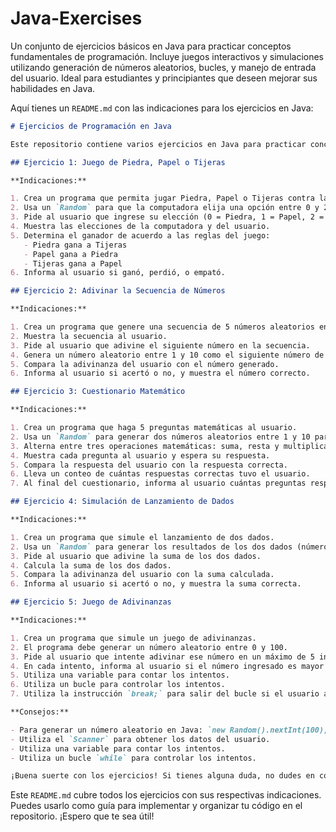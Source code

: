 # Java-Exercises
Un conjunto de ejercicios básicos en Java para practicar conceptos fundamentales de programación. Incluye juegos interactivos y simulaciones utilizando generación de números aleatorios, bucles, y manejo de entrada del usuario. Ideal para estudiantes y principiantes que deseen mejorar sus habilidades en Java.

Aquí tienes un `README.md` con las indicaciones para los ejercicios en Java:

```markdown
# Ejercicios de Programación en Java

Este repositorio contiene varios ejercicios en Java para practicar conceptos de programación como generación de números aleatorios, bucles, y entrada de usuario. A continuación se presentan los ejercicios y sus respectivas indicaciones.

## Ejercicio 1: Juego de Piedra, Papel o Tijeras

**Indicaciones:**

1. Crea un programa que permita jugar Piedra, Papel o Tijeras contra la computadora.
2. Usa un `Random` para que la computadora elija una opción entre 0 y 2 (0 = Piedra, 1 = Papel, 2 = Tijeras).
3. Pide al usuario que ingrese su elección (0 = Piedra, 1 = Papel, 2 = Tijeras).
4. Muestra las elecciones de la computadora y del usuario.
5. Determina el ganador de acuerdo a las reglas del juego:
   - Piedra gana a Tijeras
   - Papel gana a Piedra
   - Tijeras gana a Papel
6. Informa al usuario si ganó, perdió, o empató.

## Ejercicio 2: Adivinar la Secuencia de Números

**Indicaciones:**

1. Crea un programa que genere una secuencia de 5 números aleatorios entre 1 y 10.
2. Muestra la secuencia al usuario.
3. Pide al usuario que adivine el siguiente número en la secuencia.
4. Genera un número aleatorio entre 1 y 10 como el siguiente número de la secuencia.
5. Compara la adivinanza del usuario con el número generado.
6. Informa al usuario si acertó o no, y muestra el número correcto.

## Ejercicio 3: Cuestionario Matemático

**Indicaciones:**

1. Crea un programa que haga 5 preguntas matemáticas al usuario.
2. Usa un `Random` para generar dos números aleatorios entre 1 y 10 para cada pregunta.
3. Alterna entre tres operaciones matemáticas: suma, resta y multiplicación.
4. Muestra cada pregunta al usuario y espera su respuesta.
5. Compara la respuesta del usuario con la respuesta correcta.
6. Lleva un conteo de cuántas respuestas correctas tuvo el usuario.
7. Al final del cuestionario, informa al usuario cuántas preguntas respondió correctamente.

## Ejercicio 4: Simulación de Lanzamiento de Dados

**Indicaciones:**

1. Crea un programa que simule el lanzamiento de dos dados.
2. Usa un `Random` para generar los resultados de los dos dados (números entre 1 y 6).
3. Pide al usuario que adivine la suma de los dos dados.
4. Calcula la suma de los dos dados.
5. Compara la adivinanza del usuario con la suma calculada.
6. Informa al usuario si acertó o no, y muestra la suma correcta.

## Ejercicio 5: Juego de Adivinanzas

**Indicaciones:**

1. Crea un programa que simule un juego de adivinanzas.
2. El programa debe generar un número aleatorio entre 0 y 100.
3. Pide al usuario que intente adivinar ese número en un máximo de 5 intentos.
4. En cada intento, informa al usuario si el número ingresado es mayor o menor que el número generado.
5. Utiliza una variable para contar los intentos.
6. Utiliza un bucle para controlar los intentos.
7. Utiliza la instrucción `break;` para salir del bucle si el usuario adivina el número.

**Consejos:**

- Para generar un número aleatorio en Java: `new Random().nextInt(100);`
- Utiliza el `Scanner` para obtener los datos del usuario.
- Utiliza una variable para contar los intentos.
- Utiliza un bucle `while` para controlar los intentos.

¡Buena suerte con los ejercicios! Si tienes alguna duda, no dudes en consultar la documentación de Java o pedir ayuda.
```

Este `README.md` cubre todos los ejercicios con sus respectivas indicaciones. Puedes usarlo como guía para implementar y organizar tu código en el repositorio. ¡Espero que te sea útil!
